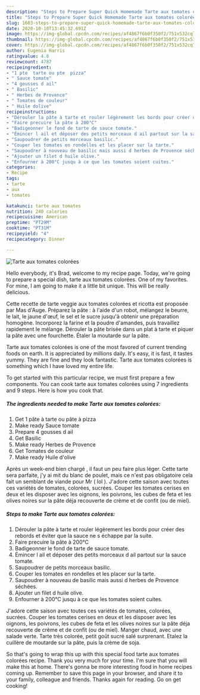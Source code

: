 ```yaml
---
description: "Steps to Prepare Super Quick Homemade Tarte aux tomates colorées"
title: "Steps to Prepare Super Quick Homemade Tarte aux tomates colorées"
slug: 1603-steps-to-prepare-super-quick-homemade-tarte-aux-tomates-colorees
date: 2020-10-10T13:45:32.691Z
image: https://img-global.cpcdn.com/recipes/af4867f6b0f350f2/751x532cq70/tarte-aux-tomates-colorees-photo-principale-de-la-recette.jpg
thumbnail: https://img-global.cpcdn.com/recipes/af4867f6b0f350f2/751x532cq70/tarte-aux-tomates-colorees-photo-principale-de-la-recette.jpg
cover: https://img-global.cpcdn.com/recipes/af4867f6b0f350f2/751x532cq70/tarte-aux-tomates-colorees-photo-principale-de-la-recette.jpg
author: Eugenia Harris
ratingvalue: 4.8
reviewcount: 4787
recipeingredient:
- "1 pte  tarte ou pte  pizza"
- " Sauce tomate"
- "4 gousses d ail"
- " Basilic"
- " Herbes de Provence"
- " Tomates de couleur"
- " Huile dolive"
recipeinstructions:
- "Dérouler la pâte à tarte et rouler légèrement les bords pour créer des rebords et éviter que la sauce ne s échappe par la suite."
- "Faire precuire la pâte à 200°C"
- "Badigeonner le fond de tarte de sauce tomate."
- "Émincer l ail et déposer des petits morceaux d ail partout sur la sauce tomate."
- "Saupoudrer de petits morceaux basilic."
- "Couper les tomates en rondelles et les placer sur la tarte."
- "Saupoudrer à nouveau de basilic mais aussi d herbes de Provence séchées."
- "Ajouter un filet d huile olive."
- "Enfourner à 200°C jusqu à ce que les tomates soient cuites."
categories:
- Recipe
tags:
- tarte
- aux
- tomates

katakunci: tarte aux tomates 
nutrition: 240 calories
recipecuisine: American
preptime: "PT29M"
cooktime: "PT31M"
recipeyield: "4"
recipecategory: Dinner

---
```



![Tarte aux tomates colorées](https://img-global.cpcdn.com/recipes/af4867f6b0f350f2/751x532cq70/tarte-aux-tomates-colorees-photo-principale-de-la-recette.jpg)

Hello everybody, it's Brad, welcome to my recipe page. Today, we're going to prepare a special dish, tarte aux tomates colorées. One of my favorites. For mine, I am going to make it a little bit unique. This will be really delicious.

Cette recette de tarte veggie aux tomates colorées et ricotta est proposée par Mas d&#39;Auge. Préparez la pâte : à l&#39;aide d&#39;un robot, mélangez le beurre, le lait, le jaune d&#39;œuf, le sel et le sucre jusqu&#39;à obtenir une préparation homogène. Incorporez la farine et la poudre d&#39;amandes, puis travaillez rapidement le mélange. Dérouler la pâte brisée dans un plat à tarte et piquer la pâte avec une fourchette. Étaler la moutarde sur la pâte.

Tarte aux tomates colorées is one of the most favored of current trending foods on earth. It is appreciated by millions daily. It's easy, it is fast, it tastes yummy. They are fine and they look fantastic. Tarte aux tomates colorées is something which I have loved my entire life.


To get started with this particular recipe, we must first prepare a few components. You can cook tarte aux tomates colorées using 7 ingredients and 9 steps. Here is how you cook that.

<!--inarticleads1-->

##### The ingredients needed to make Tarte aux tomates colorées:

1. Get 1 pâte à tarte ou pâte à pizza
1. Make ready  Sauce tomate
1. Prepare 4 gousses d ail
1. Get  Basilic
1. Make ready  Herbes de Provence
1. Get  Tomates de couleur
1. Make ready  Huile d&#39;olive


Après un week-end bien chargé , il faut un peu faire plus léger. Cette tarte sera parfaite, j&#39;y ai mit du blanc de poulet, mais ce n&#39;est pas obligatoire cela fait un semblant de viande pour Mr ( lol ). J&#39;adore cette saison avec toutes ces variétés de tomates, colorées, sucrées. Couper les tomates cerises en deux et les disposer avec les oignons, les poivrons, les cubes de feta et les olives noires sur la pâte déja recouverte de crème et de confit (ou de miel). 

<!--inarticleads2-->

##### Steps to make Tarte aux tomates colorées:

1. Dérouler la pâte à tarte et rouler légèrement les bords pour créer des rebords et éviter que la sauce ne s échappe par la suite.
1. Faire precuire la pâte à 200°C
1. Badigeonner le fond de tarte de sauce tomate.
1. Émincer l ail et déposer des petits morceaux d ail partout sur la sauce tomate.
1. Saupoudrer de petits morceaux basilic.
1. Couper les tomates en rondelles et les placer sur la tarte.
1. Saupoudrer à nouveau de basilic mais aussi d herbes de Provence séchées.
1. Ajouter un filet d huile olive.
1. Enfourner à 200°C jusqu à ce que les tomates soient cuites.


J&#39;adore cette saison avec toutes ces variétés de tomates, colorées, sucrées. Couper les tomates cerises en deux et les disposer avec les oignons, les poivrons, les cubes de feta et les olives noires sur la pâte déja recouverte de crème et de confit (ou de miel). Manger chaud, avec une salade verte. Tarte très colorée, petit goût sucré salé surprenant. Etalez la cuillère de moutarde sur la pâte, puis la crème de soja. 

So that's going to wrap this up with this special food tarte aux tomates colorées recipe. Thank you very much for your time. I'm sure that you will make this at home. There's gonna be more interesting food in home recipes coming up. Remember to save this page in your browser, and share it to your family, colleague and friends. Thanks again for reading. Go on get cooking!
